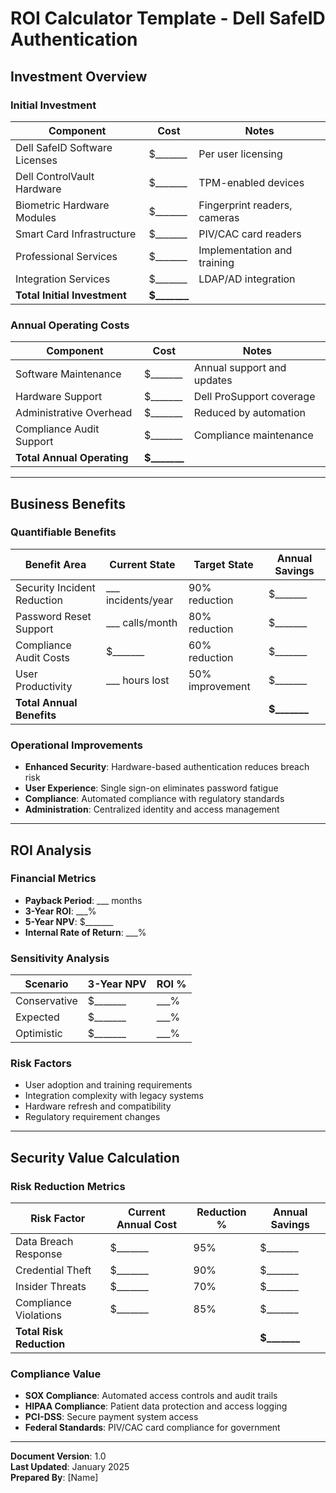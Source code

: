 # ROI Calculator Template - Dell SafeID Authentication

## Investment Overview

### Initial Investment
| Component | Cost | Notes |
|-----------|------|-------|
| Dell SafeID Software Licenses | $_______ | Per user licensing |
| Dell ControlVault Hardware | $_______ | TPM-enabled devices |
| Biometric Hardware Modules | $_______ | Fingerprint readers, cameras |
| Smart Card Infrastructure | $_______ | PIV/CAC card readers |
| Professional Services | $_______ | Implementation and training |
| Integration Services | $_______ | LDAP/AD integration |
| **Total Initial Investment** | **$_______** | |

### Annual Operating Costs
| Component | Cost | Notes |
|-----------|------|-------|
| Software Maintenance | $_______ | Annual support and updates |
| Hardware Support | $_______ | Dell ProSupport coverage |
| Administrative Overhead | $_______ | Reduced by automation |
| Compliance Audit Support | $_______ | Compliance maintenance |
| **Total Annual Operating** | **$_______** | |

---

## Business Benefits

### Quantifiable Benefits
| Benefit Area | Current State | Target State | Annual Savings |
|--------------|---------------|--------------|----------------|
| Security Incident Reduction | ___ incidents/year | 90% reduction | $_______ |
| Password Reset Support | ___ calls/month | 80% reduction | $_______ |
| Compliance Audit Costs | $_______ | 60% reduction | $_______ |
| User Productivity | ___ hours lost | 50% improvement | $_______ |
| **Total Annual Benefits** | | | **$_______** |

### Operational Improvements
- **Enhanced Security**: Hardware-based authentication reduces breach risk
- **User Experience**: Single sign-on eliminates password fatigue
- **Compliance**: Automated compliance with regulatory standards
- **Administration**: Centralized identity and access management

---

## ROI Analysis

### Financial Metrics
- **Payback Period**: ___ months
- **3-Year ROI**: ___%
- **5-Year NPV**: $_______
- **Internal Rate of Return**: ___%

### Sensitivity Analysis
| Scenario | 3-Year NPV | ROI % |
|----------|------------|-------|
| Conservative | $_______ | ___% |
| Expected | $_______ | ___% |
| Optimistic | $_______ | ___% |

### Risk Factors
- User adoption and training requirements
- Integration complexity with legacy systems
- Hardware refresh and compatibility
- Regulatory requirement changes

---

## Security Value Calculation

### Risk Reduction Metrics
| Risk Factor | Current Annual Cost | Reduction % | Annual Savings |
|-------------|-------------------|-------------|----------------|
| Data Breach Response | $_______ | 95% | $_______ |
| Credential Theft | $_______ | 90% | $_______ |
| Insider Threats | $_______ | 70% | $_______ |
| Compliance Violations | $_______ | 85% | $_______ |
| **Total Risk Reduction** | | | **$_______** |

### Compliance Value
- **SOX Compliance**: Automated access controls and audit trails
- **HIPAA Compliance**: Patient data protection and access logging
- **PCI-DSS**: Secure payment system access
- **Federal Standards**: PIV/CAC card compliance for government

---

**Document Version**: 1.0  
**Last Updated**: January 2025  
**Prepared By**: [Name]